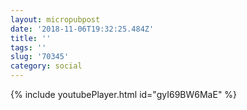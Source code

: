 ```yaml
---
layout: micropubpost
date: '2018-11-06T19:32:25.484Z'
title: ''
tags: ''
slug: '70345'
category: social
---
```

{% include youtubePlayer.html id=&quot;gyI69BW6MaE&quot; %}
